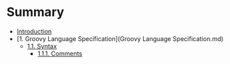 # Summary

* [Introduction](README.md)
* [1. Groovy Language Specification](Groovy Language Specification.md)
  * [1.1. Syntax](chapter1/11-syntax.md)
    * [1.1.1. Comments](chapter1/11-syntax/111-comments.md)

